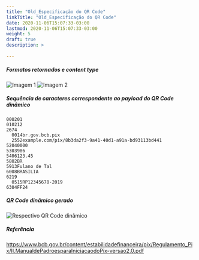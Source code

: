 ```yaml
---
title: "Old_Especificação do QR Code"
linkTitle: "Old_Especificação do QR Code"
date: 2020-11-06T15:07:33-03:00
lastmod: 2020-11-06T15:07:33-03:00
weight: 5
draft: true
description: >
   
---
```


##### **Formatos retornados e content type**
![Imagem 1](https://user-images.githubusercontent.com/11000135/98400401-b6b24980-2042-11eb-8a59-1c6e56410530.png)
![Imagem 2](https://user-images.githubusercontent.com/11000135/98400393-b31ec280-2042-11eb-9c51-0deb65dcc0a1.png)

##### **Sequência de caracteres correspondente ao payload do QR Code dinâmico**
```
000201
010212
2674
  0014br.gov.bcb.pix
  2552example.com/pix/8b3da2f3-9a41-40d1-a91a-bd93113bd441
52040000
5303986
5406123.45
5802BR
5913Fulano de Tal
6008BRASILIA
6219
  0515RP12345678-2019
6304FF24 

```

##### **QR Code dinâmico gerado**
![Respectivo QR Code dinâmico](https://user-images.githubusercontent.com/11000135/98400400-b5811c80-2042-11eb-9de3-a69107edf803.png)

##### **Referência**
https://www.bcb.gov.br/content/estabilidadefinanceira/pix/Regulamento_Pix/II.ManualdePadroesparaIniciacaodoPix-versao2.0.pdf